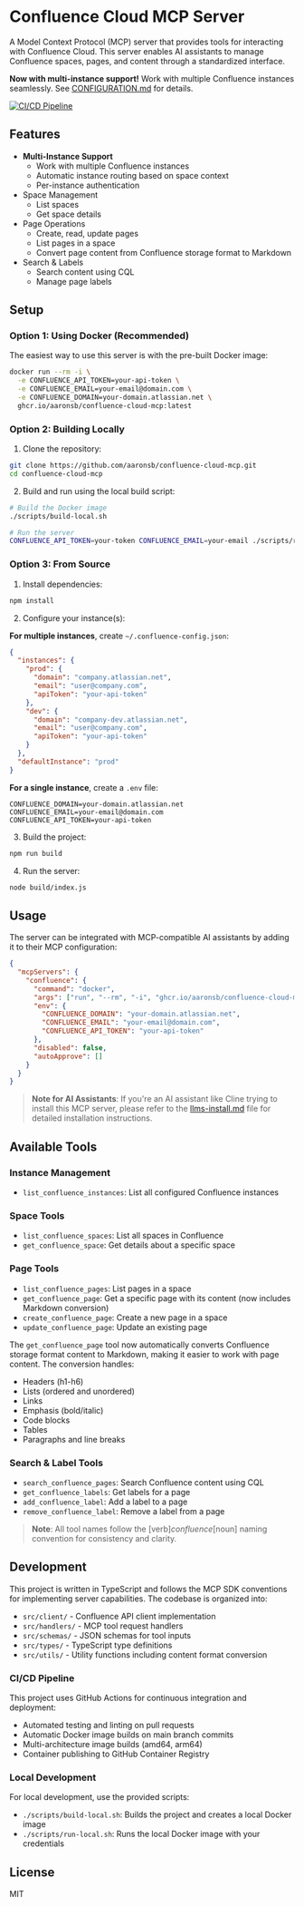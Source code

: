 # Confluence Cloud MCP Server

A Model Context Protocol (MCP) server that provides tools for interacting with Confluence Cloud. This server enables AI assistants to manage Confluence spaces, pages, and content through a standardized interface.

**Now with multi-instance support!** Work with multiple Confluence instances seamlessly. See [CONFIGURATION.md](CONFIGURATION.md) for details.

[![CI/CD Pipeline](https://github.com/aaronsb/confluence-cloud-mcp/actions/workflows/ci-cd.yml/badge.svg)](https://github.com/aaronsb/confluence-cloud-mcp/actions/workflows/ci-cd.yml)

## Features

- **Multi-Instance Support**
  - Work with multiple Confluence instances
  - Automatic instance routing based on space context
  - Per-instance authentication
- Space Management
  - List spaces
  - Get space details
- Page Operations
  - Create, read, update pages
  - List pages in a space
  - Convert page content from Confluence storage format to Markdown
- Search & Labels
  - Search content using CQL
  - Manage page labels

## Setup

### Option 1: Using Docker (Recommended)

The easiest way to use this server is with the pre-built Docker image:

```bash
docker run --rm -i \
  -e CONFLUENCE_API_TOKEN=your-api-token \
  -e CONFLUENCE_EMAIL=your-email@domain.com \
  -e CONFLUENCE_DOMAIN=your-domain.atlassian.net \
  ghcr.io/aaronsb/confluence-cloud-mcp:latest
```

### Option 2: Building Locally

1. Clone the repository:
```bash
git clone https://github.com/aaronsb/confluence-cloud-mcp.git
cd confluence-cloud-mcp
```

2. Build and run using the local build script:
```bash
# Build the Docker image
./scripts/build-local.sh

# Run the server
CONFLUENCE_API_TOKEN=your-token CONFLUENCE_EMAIL=your-email ./scripts/run-local.sh
```

### Option 3: From Source

1. Install dependencies:
```bash
npm install
```

2. Configure your instance(s):

**For multiple instances**, create `~/.confluence-config.json`:
```json
{
  "instances": {
    "prod": {
      "domain": "company.atlassian.net",
      "email": "user@company.com",
      "apiToken": "your-api-token"
    },
    "dev": {
      "domain": "company-dev.atlassian.net",
      "email": "user@company.com",
      "apiToken": "your-api-token"
    }
  },
  "defaultInstance": "prod"
}
```

**For a single instance**, create a `.env` file:
```
CONFLUENCE_DOMAIN=your-domain.atlassian.net
CONFLUENCE_EMAIL=your-email@domain.com
CONFLUENCE_API_TOKEN=your-api-token
```

3. Build the project:
```bash
npm run build
```

4. Run the server:
```bash
node build/index.js
```

## Usage

The server can be integrated with MCP-compatible AI assistants by adding it to their MCP configuration:

```json
{
  "mcpServers": {
    "confluence": {
      "command": "docker",
      "args": ["run", "--rm", "-i", "ghcr.io/aaronsb/confluence-cloud-mcp:latest"],
      "env": {
        "CONFLUENCE_DOMAIN": "your-domain.atlassian.net",
        "CONFLUENCE_EMAIL": "your-email@domain.com",
        "CONFLUENCE_API_TOKEN": "your-api-token"
      },
      "disabled": false,
      "autoApprove": []
    }
  }
}

```

> **Note for AI Assistants**: If you're an AI assistant like Cline trying to install this MCP server, please refer to the [llms-install.md](llms-install.md) file for detailed installation instructions.

## Available Tools

### Instance Management
- `list_confluence_instances`: List all configured Confluence instances

### Space Tools
- `list_confluence_spaces`: List all spaces in Confluence
- `get_confluence_space`: Get details about a specific space

### Page Tools
- `list_confluence_pages`: List pages in a space
- `get_confluence_page`: Get a specific page with its content (now includes Markdown conversion)
- `create_confluence_page`: Create a new page in a space
- `update_confluence_page`: Update an existing page

The `get_confluence_page` tool now automatically converts Confluence storage format content to Markdown, making it easier to work with page content. The conversion handles:
- Headers (h1-h6)
- Lists (ordered and unordered)
- Links
- Emphasis (bold/italic)
- Code blocks
- Tables
- Paragraphs and line breaks

### Search & Label Tools
- `search_confluence_pages`: Search Confluence content using CQL
- `get_confluence_labels`: Get labels for a page
- `add_confluence_label`: Add a label to a page
- `remove_confluence_label`: Remove a label from a page

> **Note**: All tool names follow the [verb]_confluence_[noun] naming convention for consistency and clarity.

## Development

This project is written in TypeScript and follows the MCP SDK conventions for implementing server capabilities. The codebase is organized into:

- `src/client/` - Confluence API client implementation
- `src/handlers/` - MCP tool request handlers
- `src/schemas/` - JSON schemas for tool inputs
- `src/types/` - TypeScript type definitions
- `src/utils/` - Utility functions including content format conversion

### CI/CD Pipeline

This project uses GitHub Actions for continuous integration and deployment:

- Automated testing and linting on pull requests
- Automatic Docker image builds on main branch commits
- Multi-architecture image builds (amd64, arm64)
- Container publishing to GitHub Container Registry

### Local Development

For local development, use the provided scripts:

- `./scripts/build-local.sh`: Builds the project and creates a local Docker image
- `./scripts/run-local.sh`: Runs the local Docker image with your credentials

## License

MIT
